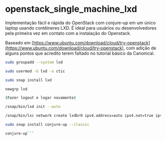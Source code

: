 # openstack_single_machine_lxd
Implementação fácil e rápida do OpenStack com conjure-up em um único laptop usando contêineres LXD. É ideal para usuários ou desenvolvedores pela primeira vez em contato com a instalação do Openstack. 

Baseado em [https://www.ubuntu.com/download/cloud/try-openstack](https://www.ubuntu.com/download/cloud/try-openstack), com adição de alguns pontos que acredito terem faltado no tutorial básico da Canonical.

```sh
sudo groupadd --system lxd

sudo usermod -G lxd -a ctic

sudo snap install lxd

newgrp lxd

(Fazer logout e logar novamente)

/snap/bin/lxd init --auto

/snap/bin/lxc network create lxdbr0 ipv4.address=auto ipv4.nat=true ipv6.address=none ipv6.nat=false

sudo snap install conjure-up --classic

conjure-up```
